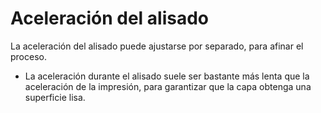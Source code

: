 Aceleración del alisado
====
La aceleración del alisado puede ajustarse por separado, para afinar el proceso.

* La aceleración durante el alisado suele ser bastante más lenta que la aceleración de la impresión, para garantizar que la capa obtenga una superficie lisa.